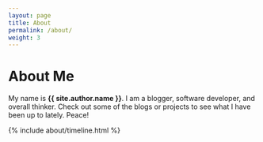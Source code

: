 ```yaml
---
layout: page
title: About
permalink: /about/
weight: 3
---
```


# **About Me**

My name is **{{ site.author.name }}**. I am a blogger, software developer, and overall thinker. Check out some of the blogs or projects to see what I have been up to lately. Peace!


<!-- <div class="row">
{% include about/skills.html title="Programming Skills" source=site.data.programming-skills %}
{% include about/skills.html title="Other Skills" source=site.data.other-skills %}
</div> -->

<div class="row">
{% include about/timeline.html %}
</div>
